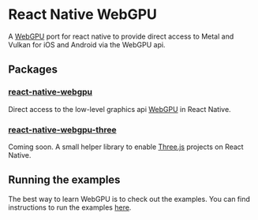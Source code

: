# React Native WebGPU

A [WebGPU](https://developer.mozilla.org/en-US/docs/Web/API/WebGPU_API) port for react native to provide direct access to Metal and Vulkan for iOS and Android via the WebGPU api.

## Packages

### [react-native-webgpu](packages/react-native-webgpu)

Direct access to the low-level graphics api [WebGPU](https://developer.mozilla.org/en-US/docs/Web/API/WebGPU_API) in React Native.

### [react-native-webgpu-three](packages/react-native-webgpu-three)

Coming soon. A small helper library to enable [Three.js](https://threejs.org/) projects on React Native.

## Running the examples

The best way to learn WebGPU is to check out the examples. You can find instructions to run the examples [here](examples/Example).
